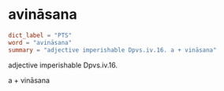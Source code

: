# avināsana

``` toml
dict_label = "PTS"
word = "avināsana"
summary = "adjective imperishable Dpvs.iv.16. a + vināsana"
```

adjective imperishable Dpvs.iv.16.

a \+ vināsana

